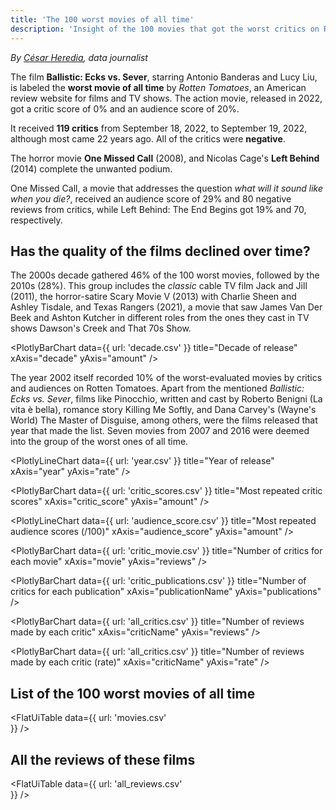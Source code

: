 ```yaml
---
title: 'The 100 worst movies of all time'
description: 'Insight of the 100 movies that got the worst critics on Rotten Tomatoes'
---
```


*By [César Heredia](https://x.com/cahered), data journalist*

The film **Ballistic: Ecks vs. Sever**, starring Antonio Banderas and Lucy Liu, is labeled the **worst movie of all time** by *Rotten Tomatoes*, an American review website for films and TV shows. The action movie, released in 2022, got a critic score of 0% and an audience score of 20%.

It received **119 critics** from September 18, 2022, to September 19, 2022, although most came 22 years ago. All of the critics were **negative**.

The horror movie **One Missed Call** (2008), and Nicolas Cage's **Left Behind** (2014) complete the unwanted podium.

One Missed Call, a movie that addresses the question *what will it sound like when you die?*, received an audience score of 29% and 80 negative reviews from critics, while Left Behind: The End Begins got 19% and 70, respectively.

## Has the quality of the films declined over time?

The 2000s decade gathered 46% of the 100 worst movies, followed by the 2010s (28%). This group includes the *classic* cable TV film Jack and Jill (2011), the horror-satire Scary Movie V (2013) with Charlie Sheen and Ashley Tisdale, and Texas Rangers (2021), a movie that saw James Van Der Beek and Ashton Kutcher in different roles from the ones they cast in TV shows Dawson's Creek and That 70s Show.

<PlotlyBarChart
  data={{
    url: 'decade.csv'
  }}
  title="Decade of release"
  xAxis="decade"
  yAxis="amount"
/>

The year 2002 itself recorded 10% of the worst-evaluated movies by critics and audiences on Rotten Tomatoes. Apart from the mentioned  *Ballistic: Ecks vs. Sever*, films like Pinocchio, written and cast by Roberto Benigni (La vita è bella), romance story Killing Me Softly, and Dana Carvey's (Wayne's World) The Master of Disguise, among others, were the films released that year that made the list. Seven movies from 2007 and 2016 were deemed into the group of the worst ones of all time.

<PlotlyLineChart
  data={{
    url: 'year.csv'
  }}
  title="Year of release"
  xAxis="year"
  yAxis="rate"
/>

<PlotlyBarChart
  data={{
    url: 'critic_scores.csv'
  }}
  title="Most repeated critic scores"
  xAxis="critic_score"
  yAxis="amount"
/>

<PlotlyLineChart
  data={{
    url: 'audience_score.csv'
  }}
  title="Most repeated audience scores (/100)"
  xAxis="audience_score"
  yAxis="amount"
/>

<PlotlyBarChart
  data={{
    url: 'critic_movie.csv'
  }}
  title="Number of critics for each movie"
  xAxis="movie"
  yAxis="reviews"
/>

<PlotlyBarChart
  data={{
    url: 'critic_publications.csv'
  }}
  title="Number of critics for each publication"
  xAxis="publicationName"
  yAxis="publications"
/>

<PlotlyBarChart
  data={{
    url: 'all_critics.csv'
  }}
  title="Number of reviews made by each critic"
  xAxis="criticName"
  yAxis="reviews"
/>

<PlotlyBarChart
  data={{
    url: 'all_critics.csv'
  }}
  title="Number of reviews made by each critic (rate)"
  xAxis="criticName"
  yAxis="rate"
/>

## List of the 100 worst movies of all time

<FlatUiTable
  data={{
    url: 'movies.csv'    
  }}
/>

## All the reviews of these films

<FlatUiTable
  data={{
    url: 'all_reviews.csv'    
  }}
/>
